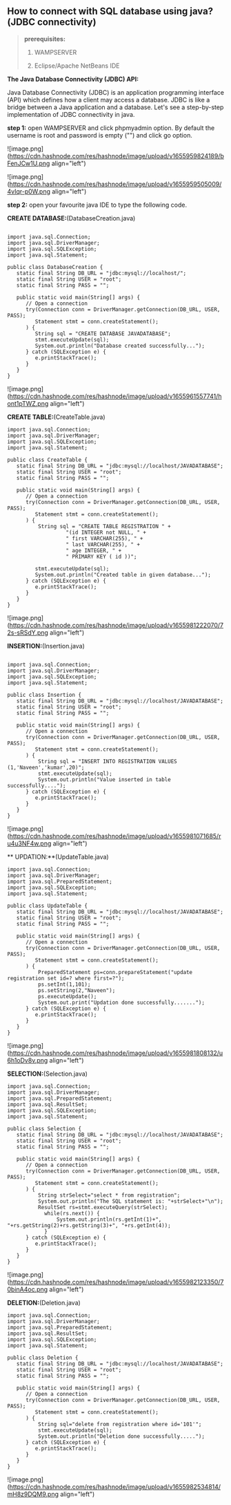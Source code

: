 ## How to connect with SQL database using java?(JDBC connectivity)

> **prerequisites:**
> 
> 1) WAMPSERVER
> 
> 2) Eclipse/Apache NetBeans IDE

**The Java Database Connectivity (JDBC) API:**

Java Database Connectivity (JDBC) is an application programming interface (API) which defines how a client may access a database. JDBC is like a bridge between a Java application and a database. Let's see a step-by-step implementation of JDBC connectivity in java.

**step 1:** open WAMPSERVER and click phpmyadmin option. By default the username is root and password is empty ("") and click go option.

![image.png](https://cdn.hashnode.com/res/hashnode/image/upload/v1655959824189/bFenJCw1U.png align="left")

![image.png](https://cdn.hashnode.com/res/hashnode/image/upload/v1655959505009/4vIqr-p0W.png align="left")

**step 2:** open your favourite java IDE to type the following code.

**CREATE DATABASE:**(DatabaseCreation.java)

```

import java.sql.Connection;
import java.sql.DriverManager;
import java.sql.SQLException;
import java.sql.Statement;

public class DatabaseCreation {
   static final String DB_URL = "jdbc:mysql://localhost/";
   static final String USER = "root";
   static final String PASS = "";

   public static void main(String[] args) {
      // Open a connection
      try(Connection conn = DriverManager.getConnection(DB_URL, USER, PASS);
         Statement stmt = conn.createStatement();
      ) {		      
         String sql = "CREATE DATABASE JAVADATABASE";
         stmt.executeUpdate(sql);
         System.out.println("Database created successfully...");   	  
      } catch (SQLException e) {
         e.printStackTrace();
      } 
   }
}

``` 

![image.png](https://cdn.hashnode.com/res/hashnode/image/upload/v1655961557741/hont1pTWZ.png align="left")

**CREATE TABLE:**(CreateTable.java)

```
import java.sql.Connection;
import java.sql.DriverManager;
import java.sql.SQLException;
import java.sql.Statement;

public class CreateTable {
   static final String DB_URL = "jdbc:mysql://localhost/JAVADATABASE";
   static final String USER = "root";
   static final String PASS = "";

   public static void main(String[] args) {
      // Open a connection
      try(Connection conn = DriverManager.getConnection(DB_URL, USER, PASS);
         Statement stmt = conn.createStatement();
      ) {		      
          String sql = "CREATE TABLE REGISTRATION " +
                   "(id INTEGER not NULL, " +
                   " first VARCHAR(255), " + 
                   " last VARCHAR(255), " + 
                   " age INTEGER, " + 
                   " PRIMARY KEY ( id ))"; 

         stmt.executeUpdate(sql);
         System.out.println("Created table in given database...");   	  
      } catch (SQLException e) {
         e.printStackTrace();
      } 
   }
}
```


![image.png](https://cdn.hashnode.com/res/hashnode/image/upload/v1655981222070/72s-sRSdY.png align="left")


**INSERTION:**(Insertion.java)

```

import java.sql.Connection;
import java.sql.DriverManager;
import java.sql.SQLException;
import java.sql.Statement;

public class Insertion {
   static final String DB_URL = "jdbc:mysql://localhost/JAVADATABASE";
   static final String USER = "root";
   static final String PASS = "";

   public static void main(String[] args) {
      // Open a connection
      try(Connection conn = DriverManager.getConnection(DB_URL, USER, PASS);
         Statement stmt = conn.createStatement();
      ) {		      
          String sql = "INSERT INTO REGISTRATION VALUES (1,'Naveen','kumar',20)"; 
          stmt.executeUpdate(sql);
          System.out.println("Value inserted in table successfully....");  	  
      } catch (SQLException e) {
         e.printStackTrace();
      } 
   }
}
``` 

![image.png](https://cdn.hashnode.com/res/hashnode/image/upload/v1655981071685/ru4u3NF4w.png align="left")

**
UPDATION:**(UpdateTable.java)

```
import java.sql.Connection;
import java.sql.DriverManager;
import java.sql.PreparedStatement;
import java.sql.SQLException;
import java.sql.Statement;

public class UpdateTable {
   static final String DB_URL = "jdbc:mysql://localhost/JAVADATABASE";
   static final String USER = "root";
   static final String PASS = "";

   public static void main(String[] args) {
      // Open a connection
      try(Connection conn = DriverManager.getConnection(DB_URL, USER, PASS);
         Statement stmt = conn.createStatement();
      ) {		      
          PreparedStatement ps=conn.prepareStatement("update registration set id=? where first=?");
          ps.setInt(1,101);
          ps.setString(2,"Naveen");
          ps.executeUpdate();  
          System.out.print("Updation done successfully.......");
      } catch (SQLException e) {
         e.printStackTrace();
      } 
   }
}
```
 


![image.png](https://cdn.hashnode.com/res/hashnode/image/upload/v1655981808132/u6h1oDv8v.png align="left")

**SELECTION:**(Selection.java)

```
import java.sql.Connection;
import java.sql.DriverManager;
import java.sql.PreparedStatement;
import java.sql.ResultSet;
import java.sql.SQLException;
import java.sql.Statement;

public class Selection {
   static final String DB_URL = "jdbc:mysql://localhost/JAVADATABASE";
   static final String USER = "root";
   static final String PASS = "";

   public static void main(String[] args) {
      // Open a connection
      try(Connection conn = DriverManager.getConnection(DB_URL, USER, PASS);
         Statement stmt = conn.createStatement();
      ) {		      
    	  String strSelect="select * from registration";
		  System.out.println("The SQL statement is: "+strSelect+"\n");
		  ResultSet rs=stmt.executeQuery(strSelect);
			while(rs.next()) {
				System.out.println(rs.getInt(1)+", "+rs.getString(2)+rs.getString(3)+", "+rs.getInt(4));
			}
      } catch (SQLException e) {
         e.printStackTrace();
      } 
   }
}
```


![image.png](https://cdn.hashnode.com/res/hashnode/image/upload/v1655982123350/70binA4oc.png align="left")

**DELETION:**(Deletion.java)

```
import java.sql.Connection;
import java.sql.DriverManager;
import java.sql.PreparedStatement;
import java.sql.ResultSet;
import java.sql.SQLException;
import java.sql.Statement;

public class Deletion {
   static final String DB_URL = "jdbc:mysql://localhost/JAVADATABASE";
   static final String USER = "root";
   static final String PASS = "";

   public static void main(String[] args) {
      // Open a connection
      try(Connection conn = DriverManager.getConnection(DB_URL, USER, PASS);
         Statement stmt = conn.createStatement();
      ) {		      
    	  String sql="delete from registration where id='101'";
          stmt.executeUpdate(sql);
          System.out.println("Deletion done successfully.....");
      } catch (SQLException e) {
         e.printStackTrace();
      } 
   }
}
```

![image.png](https://cdn.hashnode.com/res/hashnode/image/upload/v1655982534814/mH8z9DQM9.png align="left")








